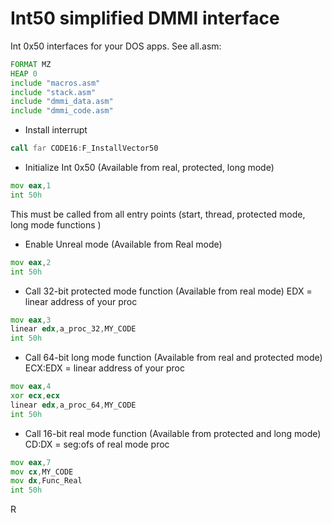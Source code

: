 # Int50 simplified DMMI interface

Int 0x50 interfaces for your DOS apps. See all.asm:

```asm
FORMAT MZ
HEAP 0
include "macros.asm"
include "stack.asm"
include "dmmi_data.asm"
include "dmmi_code.asm"
```

* Install interrupt
```asm
call far CODE16:F_InstallVector50
```


* Initialize Int 0x50 (Available from real, protected, long mode)
```asm
mov eax,1
int 50h
```

This must be called from all entry points (start, thread, protected mode, long mode functions )

* Enable Unreal mode (Available from Real mode)
```asm
mov eax,2
int 50h
```

* Call 32-bit protected mode function (Available from real mode)
EDX = linear address of your proc

```asm
mov eax,3
linear edx,a_proc_32,MY_CODE
int 50h
```

* Call 64-bit long mode function (Available from real and protected mode)
ECX:EDX = linear address of your proc
```asm
mov eax,4
xor ecx,ecx
linear edx,a_proc_64,MY_CODE
int 50h
```

* Call 16-bit real mode function (Available from protected and long mode)
CD:DX = seg:ofs of real mode proc
```asm
mov eax,7
mov cx,MY_CODE
mov dx,Func_Real
int 50h
```
R
